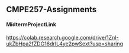 ## CMPE257-Assignments
#### MidtermProjectLink
https://colab.research.google.com/drive/1ZnI-ukZbHpa2fZDG16drIL4ye2pwSext?usp=sharing

